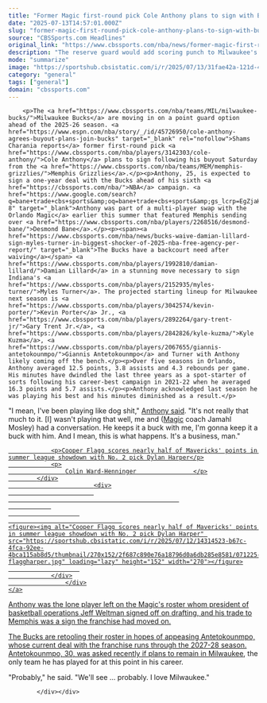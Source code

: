 ```yaml
---
title: "Former Magic first-round pick Cole Anthony plans to sign with Bucks after buyout from Grizzlies, per report"
date: "2025-07-13T14:57:01.000Z"
slug: "former-magic-first-round-pick-cole-anthony-plans-to-sign-with-bucks-after-buyout-from-grizzlies-per-report"
source: "CBSSports.com Headlines"
original_link: "https://www.cbssports.com/nba/news/former-magic-first-round-pick-cole-anthony-plans-to-sign-with-bucks-after-buyout-from-grizzlies-per-report/"
description: "The reserve guard would add scoring punch to Milwaukee's bench"
mode: "summarize"
image: "https://sportshub.cbsistatic.com/i/r/2025/07/13/31fae42a-121d-4c0a-baea-7061b712f700/thumbnail/1200x675/335303bd4025a59336ff0190ab69c555/coleanthony.png"
category: "general"
tags: ["general"]
domain: "cbssports.com"
---
```

<div id="readability-page-1" class="page"><div>
        
        
                            
                
        <p>The <a href="https://www.cbssports.com/nba/teams/MIL/milwaukee-bucks/">Milwaukee Bucks</a> are moving in on a point guard option ahead of the 2025-26 season. <a href="https://www.espn.com/nba/story/_/id/45726950/cole-anthony-agrees-buyout-plans-join-bucks" target="_blank" rel="nofollow">Shams Charania reports</a> former first-round pick <a href="https://www.cbssports.com/nba/players/3142303/cole-anthony/">Cole Anthony</a> plans to sign following his buyout Saturday from the <a href="https://www.cbssports.com/nba/teams/MEM/memphis-grizzlies/">Memphis Grizzlies</a>.</p><p>Anthony, 25, is expected to sign a one-year deal with the Bucks ahead of his sixth <a href="https://cbssports.com/nba/">NBA</a> campaign. <a href="https://www.google.com/search?q=bane+trade+cbs+sports&amp;oq=bane+trade+cbs+sports&amp;gs_lcrp=EgZjaHJvbWUyBggAEEUYOTIHCAEQABiABDIHCAIQLhiABDIHCAMQABiABDIHCAQQABiABDIHCAUQLhiABDIHCAYQABiABDIHCAcQABiABDIHCAgQABiABDIHCAkQABiABNIBCDE3MDFqMGo3qAIIsAIB8QXfrox4OCvFEg&amp;sourceid=chrome&amp;ie=UTF-8" target="_blank">Anthony was part of a multi-player swap with the Orlando Magic</a> earlier this summer that featured Memphis sending over <a href="https://www.cbssports.com/nba/players/2268516/desmond-bane/">Desmond Bane</a>.</p><p><span><a href="https://www.cbssports.com/nba/news/bucks-waive-damian-lillard-sign-myles-turner-in-biggest-shocker-of-2025-nba-free-agency-per-report/" target="_blank">The Bucks have a backcourt need after waiving</a></span> <a href="https://www.cbssports.com/nba/players/1992810/damian-lillard/">Damian Lillard</a> in a stunning move necessary to sign Indiana's <a href="https://www.cbssports.com/nba/players/2152935/myles-turner/">Myles Turner</a>. The projected starting lineup for Milwaukee next season is <a href="https://www.cbssports.com/nba/players/3042574/kevin-porter/">Kevin Porter</a> Jr., <a href="https://www.cbssports.com/nba/players/2892264/gary-trent-jr/">Gary Trent Jr.</a>, <a href="https://www.cbssports.com/nba/players/2842826/kyle-kuzma/">Kyle Kuzma</a>, <a href="https://www.cbssports.com/nba/players/2067655/giannis-antetokounmpo/">Giannis Antetokounmpo</a> and Turner with Anthony likely coming off the bench.</p><p>Over five seasons in Orlando, Anthony averaged 12.5 points, 3.8 assists and 4.3 rebounds per game. His minutes have dwindled the last three years as a spot-starter of sorts following his career-best campaign in 2021-22 when he averaged 16.3 points and 5.7 assists.</p><p>Anthony acknowledged last season he was playing his best and his minutes diminished as a result.</p>
        

<p>"I mean, I've been playing like dog shit," <a href="https://orlandomagicdaily.com/cole-anthony-brutally-honest-about-recent-lack-playing-time" target="_blank" rel="nofollow">Anthony said</a>. "It's not really that much to it. [I] wasn't playing that well, me and (<a href="https://www.cbssports.com/nba/teams/ORL/orlando-magic/">Magic</a> coach Jamahl Mosley) had a conversation. He keeps it a buck with me, I'm gonna keep it a buck with him. And I mean, this is what happens. It's a business, man."</p><a href="https://www.cbssports.com/nba/news/cooper-flagg-scores-nearly-half-of-mavericks-points-in-summer-league-showdown-with-no-2-pick-dylan-harper/" target="_blank">
        <div>
            <div>
                
                <p>Cooper Flagg scores nearly half of Mavericks' points in summer league showdown with No. 2 pick Dylan Harper</p>
                <p>
                    Colin Ward-Henninger                </p>
            </div>
                            <div>
                            
                                                    
                
                        
                                    
    <figure><img alt="Cooper Flagg scores nearly half of Mavericks' points in summer league showdown with No. 2 pick Dylan Harper" src="https://sportshub.cbsistatic.com/i/r/2025/07/12/14314523-b67c-4fca-92ee-4bca115ab8d5/thumbnail/270x152/2f687c890e76a18796d0a6db285e8581/071225-flaggharper.jpg" loading="lazy" height="152" width="270"></figure>
                        
                </div>
                    </div>
    </a>
<p>Anthony was the lone player left on the Magic's roster whom president of basketball operations Jeff Weltman signed off on drafting, and his trade to Memphis was a sign the franchise had moved on.</p><p>The Bucks are retooling their roster in hopes of appeasing Antetokounmpo, whose current deal with the franchise runs through the 2027-28 season. <span><a href="https://www.cbssports.com/nba/news/giannis-antetokounmpo-addresses-his-future-with-bucks-says-he-doesnt-want-to-play-in-new-york/" target="_blank">Antetokounmpo, 30, was asked recently if plans to remain in Milwaukee</a></span>, the only team he has played for at this point in his career.&nbsp;</p>
        

<p>"Probably," he said. "We'll see ... probably. I love Milwaukee."&nbsp;</p>


        
            </div></div>